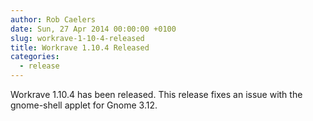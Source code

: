 ```yaml
---
author: Rob Caelers
date: Sun, 27 Apr 2014 00:00:00 +0100
slug: workrave-1-10-4-released
title: Workrave 1.10.4 Released
categories:
  - release
---
```

Workrave 1.10.4 has been released. This release fixes an issue with the gnome-shell applet for Gnome 3.12.
